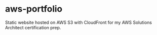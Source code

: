 # aws-portfolio
Static website hosted on AWS S3 with CloudFront for my AWS Solutions Architect certification prep.
